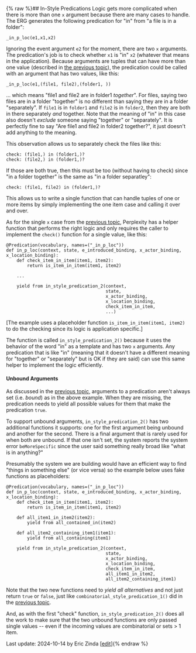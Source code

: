 {% raw %}## In-Style Predications
Logic gets more complicated when there is more than one `x` argument because there are many cases to handle. The ERG generates the following predication for "in" from "a file is in a folder":

```
_in_p_loc(e1,x1,x2)
```

Ignoring the event argument `e2` for the moment, there are two `x` arguments. The predication's job is to check whether `x1` is "in" `x2` (whatever that means in the application). Because arguments are tuples that can have more than one value (described in [the previous topic](https://blog.inductorsoftware.com/Perplexity/home/pxhowto/pxHowTo020ImplementAPredication)), the predication could be called with an argument that has two values, like this:

```
_in_p_loc(e1,(file1, file2),(folder1, ))
```

... which means "file1 and file2 are in folder1 *together*". For files, saying two files are in a folder "together" is no different than saying they are in a folder "separately". If `file1` is in `folder1` and `file2` is in `folder2`, then they are both in there separately *and* together. Note that the meaning of "in" in this case also doesn't *exclude* someone saying "together" or "separately". It is perfectly fine to say "Are file1 and file2 in folder2 together?", it just doesn't add anything to the meaning.

This observation allows us to separately check the files like this:

```
check: (file1,) in (folder1,)?
check: (file2,) in (folder1,)?
```

If those are both true, then this must be too (without having to check) since "in a folder together" is the same as "in a folder separatley":

```
check: (file1, file2) in (folder1,)?
```

This allows us to write a single function that can handle tuples of one or more items by simply implementing the one item case and calling it over and over.

As for the single `x` case from the [previous topic](https://blog.inductorsoftware.com/Perplexity/home/pxhowto/pxHowTo020ImplementAPredication), Perplexity has a helper function that performs the right logic and only requires the caller to implement the `check()` function for a single value, like this:

```
@Predication(vocabulary, names=("_in_p_loc"))
def in_p_loc(context, state, e_introduced_binding, x_actor_binding, x_location_binding):
    def check_item_in_item(item1, item2):
        return is_item_in_item(item1, item2)
    
    ...
                                          
    yield from in_style_predication_2(context,
                                      state, 
                                      x_actor_binding, 
                                      x_location_binding, 
                                      check_item_in_item, 
                                      ...)
```

[The example uses a placeholder function `is_item_in_item(item1, item2)` to do the checking since its logic is application specific.]

The function is called `in_style_predication_2()` because it uses the behavior of the word "in" as a template and has two `x` arguments.  Any predication that is like "in" (meaning that it doesn't have a different meaning for "together" or "separately" but is OK if they are said) can use this same helper to implement the logic efficiently.

#### Unbound Arguments
As discussed in the [previous topic](https://blog.inductorsoftware.com/Perplexity/home/pxhowto/pxHowTo020ImplementAPredication), arguments to a predication aren't always set (i.e. *bound*) as in the above example. When they are missing, the predication needs to yield all possible values for them that make the predication `true`.  

To support unbound arguments, `in_style_predication_2()` has two additional functions it supports: one for the first argument being unbound and another for the second. There is a final argument that is rarely used for when both are unbound. If that one isn't set, the system reports the system error `beMoreSpecific` since the user said something really broad like "what is in anything?"

Presumably the system we are building would have an efficient way to find "things in something else" (or vice versa) so the example below uses fake functions as placeholders:

```
@Predication(vocabulary, names=("_in_p_loc"))
def in_p_loc(context, state, e_introduced_binding, x_actor_binding, x_location_binding):
    def check_item_in_item(item1, item2):
        return is_item_in_item(item1, item2)
    
    def all_item1_in_item2(item2):
        yield from all_contained_in(item2)

    def all_item2_containing_item1(item1):
        yield from all_containing(item1)

    yield from in_style_predication_2(context, 
                                      state, 
                                      x_actor_binding, 
                                      x_location_binding, 
                                      check_item_in_item, 
                                      all_item1_in_item2, 
                                      all_item2_containing_item1)
```

Note that the two new functions need to *yield all alternatives* and not just return `true` or `false`, just like `combinatorial_style_predication_1()` did in the [previous topic](https://blog.inductorsoftware.com/Perplexity/home/pxhowto/pxHowTo020ImplementAPredication).

And, as with the first "check" function, `in_style_predication_2()` does all the work to make sure that the two unbound functions are only passed single values -- even if the incoming values are combinatorial or sets > 1 item.  

Last update: 2024-10-14 by Eric Zinda [[edit](https://github.com/EricZinda/Perplexity/edit/main/docs/pxHowTo/pxHowTo030InStylePredications.md)]{% endraw %}